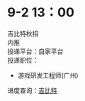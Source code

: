 # 9-2 13：00
吉比特秋招  
内推  
投递平台：自家平台  
投递职位：
+ 游戏研发工程师(广州)

进度查询：[吉比特](https://hr.g-bits.com/web/index.html#/center-web/recruit-query)